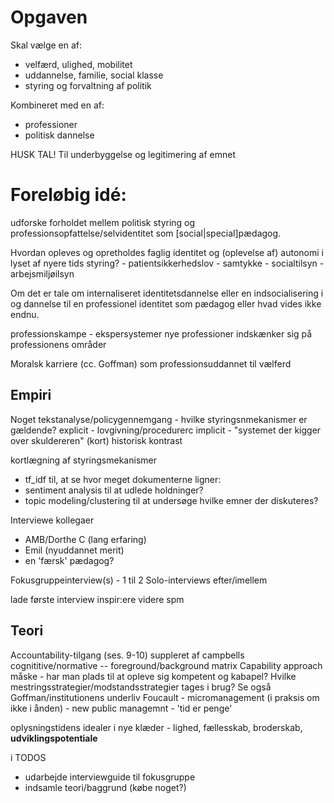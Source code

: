 # Opgaven

Skal vælge en af:

- velfærd, ulighed, mobilitet
- uddannelse, familie, social klasse
- styring og forvaltning af politik

Kombineret med en af:

- professioner
- politisk dannelse

HUSK TAL! Til underbyggelse og legitimering af emnet


# Foreløbig idé:

udforske forholdet mellem politisk styring og professionsopfattelse/selvidentitet som [social|special]pædagog.

Hvordan opleves og opretholdes faglig identitet og (oplevelse af) autonomi i lyset af nyere tids styring?
    - patientsikkerhedslov - samtykke
    - socialtilsyn
    - arbejsmiljøilsyn

Om det er tale om internaliseret identitetsdannelse eller en indsocialisering i og dannelse til en professionel identitet som pædagog eller hvad vides ikke endnu.



professionskampe - 
    ekspersystemer
    nye professioner indskænker sig på professionens områder

Moralsk karriere (cc. Goffman) som professionsuddannet til vælferd

## Empiri

Noget tekstanalyse/policygennemgang - hvilke styringsnmekanismer er gældende?
explicit - lovgivning/procedurerc
implicit - "systemet der kigger over skuldereren"
(kort) historisk kontrast

kortlægning af styringsmekanismer

- tf_idf til, at se hvor meget dokumenterne ligner:
- sentiment analysis til at udlede holdninger?
- topic modeling/clustering til at undersøge hvilke emner der diskuteres?


Interviewe kollegaer
- AMB/Dorthe C (lang erfaring)
- Emil (nyuddannet merit)
- en 'færsk' pædagog?

Fokusgruppeinterview(s) - 1 til 2
Solo-interviews efter/imellem

lade første interview inspir:ere videre spm


## Teori
Accountability-tilgang (ses. 9-10) suppleret af campbells cognititive/normative -- foreground/background matrix
Capability approach måske - har man plads til at opleve sig kompetent og kabapel? Hvilke mestringsstrategier/modstandsstrategier tages i brug?
Se også Goffman/institutionens underliv
Foucault 
    - micromanagement (i praksis om ikke i ånden)
    - new public managemnt
    - 'tid er penge'

oplysningstidens idealer i nye klæder - lighed, fællesskab, broderskab, **udviklingspotentiale**

i TODOS

- udarbejde interviewguide til fokusgruppe
- indsamle teori/baggrund (købe noget?)
